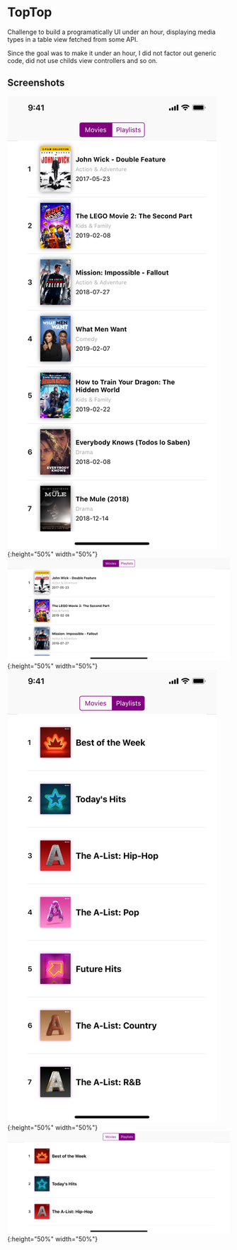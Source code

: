 # TopTop

Challenge to build a programatically UI under an hour, displaying media types in a table view fetched from some API.

Since the goal was to make it under an hour, I did not factor out generic code, did not use childs view controllers and so on.

## Screenshots

![](MoviesVertical.png){:height="50%" width="50%"}
![](MoviesHorizontal.png){:height="50%" width="50%"}
![](PlaylistsVertical.png){:height="50%" width="50%"}
![](PlaylistsHorizontal.png){:height="50%" width="50%"}
